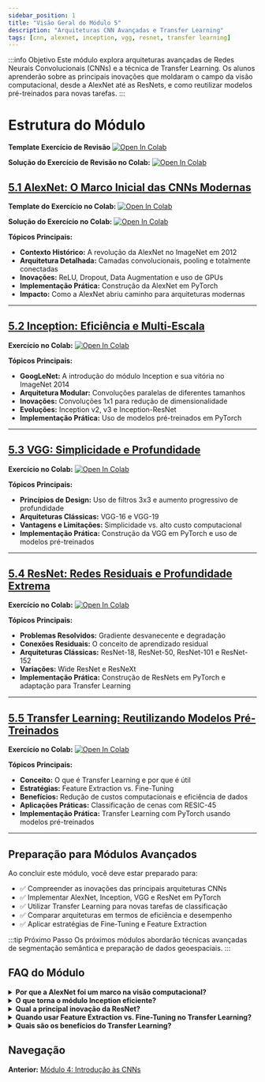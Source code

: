 ```yaml
---
sidebar_position: 1
title: "Visão Geral do Módulo 5"
description: "Arquiteturas CNN Avançadas e Transfer Learning"
tags: [cnn, alexnet, inception, vgg, resnet, transfer learning]
---
```


:::info Objetivo
Este módulo explora arquiteturas avançadas de Redes Neurais Convolucionais (CNNs) e a técnica de Transfer Learning. Os alunos aprenderão sobre as principais inovações que moldaram o campo da visão computacional, desde a AlexNet até as ResNets, e como reutilizar modelos pré-treinados para novas tarefas.
:::

# Estrutura do Módulo

**Template Exercício de Revisão** [![Open In Colab](https://colab.research.google.com/assets/colab-badge.svg)](https://colab.research.google.com/drive/17r1wszKcr7dXSGts6KrxTNcb5tGrxvFP?usp=sharing)

**Solução do Exercício de Revisão no Colab:** [![Open In Colab](https://colab.research.google.com/assets/colab-badge.svg)](https://colab.research.google.com/drive/1tXaLDV0L8q07rEpkdTmwRhQSRxLMx91G?usp=sharing)


## [5.1 AlexNet: O Marco Inicial das CNNs Modernas](./alexnet)

**Template do Exercício no Colab:** [![Open In Colab](https://colab.research.google.com/assets/colab-badge.svg)](https://colab.research.google.com/drive/1LtZZjLQWm7vnf33s1okd0WmvxAvTaLe5?usp=sharing)

**Solução do Exercício no Colab:** [![Open In Colab](https://colab.research.google.com/assets/colab-badge.svg)](https://colab.research.google.com/drive/17mvatPet-R803WzN8GVoZorWzyB3UAu8?usp=sharing)

**Tópicos Principais:**
- **Contexto Histórico:** A revolução da AlexNet no ImageNet em 2012
- **Arquitetura Detalhada:** Camadas convolucionais, pooling e totalmente conectadas
- **Inovações:** ReLU, Dropout, Data Augmentation e uso de GPUs
- **Implementação Prática:** Construção da AlexNet em PyTorch
- **Impacto:** Como a AlexNet abriu caminho para arquiteturas modernas

---

## [5.2 Inception: Eficiência e Multi-Escala](./inception)

**Exercício no Colab:** [![Open In Colab](https://colab.research.google.com/assets/colab-badge.svg)](https://colab.research.google.com/drive/1RHc_hbUSHQHcvmK08Nk3TEgfa2dXLts3?usp=sharing)

**Tópicos Principais:**
- **GoogLeNet:** A introdução do módulo Inception e sua vitória no ImageNet 2014
- **Arquitetura Modular:** Convoluções paralelas de diferentes tamanhos
- **Inovações:** Convoluções 1x1 para redução de dimensionalidade
- **Evoluções:** Inception v2, v3 e Inception-ResNet
- **Implementação Prática:** Uso de modelos pré-treinados em PyTorch

---

## [5.3 VGG: Simplicidade e Profundidade](./vgg_family)

**Exercício no Colab:** [![Open In Colab](https://colab.research.google.com/assets/colab-badge.svg)](https://colab.research.google.com/drive/1qFkwYpW3LRFhp25qPB1B3Rnppm1U0fmo?usp=sharing)

**Tópicos Principais:**
- **Princípios de Design:** Uso de filtros 3x3 e aumento progressivo de profundidade
- **Arquiteturas Clássicas:** VGG-16 e VGG-19
- **Vantagens e Limitações:** Simplicidade vs. alto custo computacional
- **Implementação Prática:** Construção da VGG em PyTorch e uso de modelos pré-treinados

---

## [5.4 ResNet: Redes Residuais e Profundidade Extrema](./resnet)

**Exercício no Colab:** [![Open In Colab](https://colab.research.google.com/assets/colab-badge.svg)](https://colab.research.google.com/drive/1ikHEdPPz5WjaBWvLg8PrF0O0RUme7Zc6?usp=sharing)

**Tópicos Principais:**
- **Problemas Resolvidos:** Gradiente desvanecente e degradação
- **Conexões Residuais:** O conceito de aprendizado residual
- **Arquiteturas Clássicas:** ResNet-18, ResNet-50, ResNet-101 e ResNet-152
- **Variações:** Wide ResNet e ResNeXt
- **Implementação Prática:** Construção de ResNets em PyTorch e adaptação para Transfer Learning

---

## [5.5 Transfer Learning: Reutilizando Modelos Pré-Treinados](./transfer_learning)

**Exercício no Colab:** [![Open In Colab](https://colab.research.google.com/assets/colab-badge.svg)](https://colab.research.google.com/drive/1_tMEwD-BhdNturtx3RgA6Z9wJXtYd9Bq?usp=sharing)

**Tópicos Principais:**
- **Conceito:** O que é Transfer Learning e por que é útil
- **Estratégias:** Feature Extraction vs. Fine-Tuning
- **Benefícios:** Redução de custos computacionais e eficiência de dados
- **Aplicações Práticas:** Classificação de cenas com RESIC-45
- **Implementação Prática:** Transfer Learning com PyTorch usando modelos pré-treinados

---

## Preparação para Módulos Avançados

Ao concluir este módulo, você deve estar preparado para:

- ✅ Compreender as inovações das principais arquiteturas CNNs
- ✅ Implementar AlexNet, Inception, VGG e ResNet em PyTorch
- ✅ Utilizar Transfer Learning para novas tarefas de classificação
- ✅ Comparar arquiteturas em termos de eficiência e desempenho
- ✅ Aplicar estratégias de Fine-Tuning e Feature Extraction

:::tip Próximo Passo
Os próximos módulos abordarão técnicas avançadas de segmentação semântica e preparação de dados geoespaciais.
:::

## FAQ do Módulo

<details>
<summary><strong>Por que a AlexNet foi um marco na visão computacional?</strong></summary>
<p>A AlexNet revolucionou o campo ao vencer o ImageNet 2012 com uma taxa de erro significativamente menor, introduzindo inovações como ReLU, Dropout e uso de GPUs para treinamento eficiente.</p>
</details>

<details>
<summary><strong>O que torna o módulo Inception eficiente?</strong></summary>
<p>O módulo Inception utiliza convoluções paralelas de diferentes tamanhos e convoluções 1x1 para reduzir a dimensionalidade, permitindo a extração de características em múltiplas escalas com eficiência computacional.</p>
</details>

<details>
<summary><strong>Qual a principal inovação da ResNet?</strong></summary>
<p>A ResNet introduziu conexões residuais, que permitem o treinamento de redes muito profundas ao mitigar o problema do gradiente desvanecente e facilitar o aprendizado de mapeamentos de identidade.</p>
</details>

<details>
<summary><strong>Quando usar Feature Extraction vs. Fine-Tuning no Transfer Learning?</strong></summary>
<p>Use Feature Extraction quando o dataset de destino for pequeno e similar ao dataset de origem. Use Fine-Tuning quando o dataset de destino for maior ou a tarefa for significativamente diferente.</p>
</details>

<details>
<summary><strong>Quais são os benefícios do Transfer Learning?</strong></summary>
<p>O Transfer Learning reduz custos computacionais, melhora a eficiência de dados e permite alcançar alta performance com datasets menores, reutilizando conhecimento de modelos pré-treinados.</p>
</details>

## Navegação

**Anterior:** [Módulo 4: Introdução às CNNs](../modulo4/)
